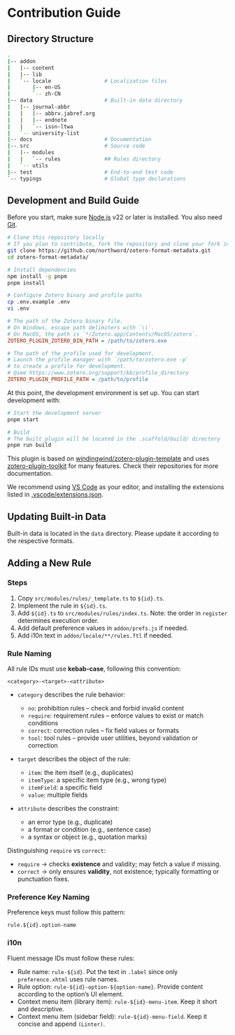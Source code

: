 # Contribution Guide

## Directory Structure

```bash
.
|-- addon
|   |-- content
|   |-- lib
|   `-- locale                 # Localization files
|       |-- en-US
|       `-- zh-CN
|-- data                       # Built-in data directory
|   |-- journal-abbr
|   |   |-- abbrv.jabref.org
|   |   |-- endnote
|   |   `-- issn-ltwa
|   `-- university-list
|-- docs                       # Documentation
|-- src                        # Source code
|   |-- modules
|   |   `-- rules              ## Rules directory
|   `-- utils
|-- test                       # End-to-end test code
`-- typings                    # Global type declarations
```

## Development and Build Guide

Before you start, make sure [Node.js](https://nodejs.org/) v22 or later is installed.
You also need [Git](https://git-scm.com/).

```bash
# Clone this repository locally
# If you plan to contribute, fork the repository and clone your fork instead.
git clone https://github.com/northword/zotero-format-metadata.git
cd zotero-format-metadata/

# Install dependencies
npm install -g pnpm
pnpm install

# Configure Zotero binary and profile paths
cp .env.example .env
vi .env
```

```ini
# The path of the Zotero binary file.
# On Windows, escape path delimiters with `\\`.
# On MacOS, the path is `*/Zotero.app/Contents/MacOS/zotero`.
ZOTERO_PLUGIN_ZOTERO_BIN_PATH = /path/to/zotero.exe

# The path of the profile used for development.
# Launch the profile manager with `/path/to/zotero.exe -p`
# to create a profile for development.
# @see https://www.zotero.org/support/kb/profile_directory
ZOTERO_PLUGIN_PROFILE_PATH = /path/to/profile
```

At this point, the development environment is set up. You can start development with:

```bash
# Start the development server
pnpm start

# Build
# The built plugin will be located in the .scaffold/build/ directory
pnpm run build
```

This plugin is based on [windingwind/zotero-plugin-template](https://github.com/windingwind/zotero-plugin-template) and uses [zotero-plugin-toolkit](https://github.com/windingwind/zotero-plugin-toolkit) for many features. Check their repositories for more documentation.

We recommend using [VS Code](https://code.visualstudio.com/) as your editor, and installing the extensions listed in [.vscode/extensions.json](../.vscode/extensions.json).

## Updating Built-in Data

Built-in data is located in the `data` directory. Please update it according to the respective formats.

## Adding a New Rule

### Steps

1. Copy `src/modules/rules/_template.ts` to `${id}.ts`.
2. Implement the rule in `${id}.ts`.
3. Add `${id}.ts` to `src/modules/rules/index.ts`.
   Note: the order in `register` determines execution order.
4. Add default preference values in `addon/prefs.js` if needed.
5. Add i10n text in `addon/locale/**/rules.ftl` if needed.

### Rule Naming

All rule IDs must use **kebab-case**, following this convention:

```plain
<category>-<target>-<attribute>
```

- `category` describes the rule behavior:
  - `no`: prohibition rules – check and forbid invalid content
  - `require`: requirement rules – enforce values to exist or match conditions
  - `correct`: correction rules – fix field values or formats
  - `tool`: tool rules – provide user utilities, beyond validation or correction

- `target` describes the object of the rule:
  - `item`: the item itself (e.g., duplicates)
  - `itemType`: a specific item type (e.g., wrong type)
  - `itemField`: a specific field
  - `value`: multiple fields

- `attribute` describes the constraint:
  - an error type (e.g., duplicate)
  - a format or condition (e.g., sentence case)
  - a syntax or object (e.g., quotation marks)

Distinguishing `require` vs `correct`:

- `require` → checks **existence** and validity; may fetch a value if missing.
- `correct` → only ensures **validity**, not existence; typically formatting or punctuation fixes.

### Preference Key Naming

Preference keys must follow this pattern:

```plain
rule.${id}.option-name
```

### i10n

Fluent message IDs must follow these rules:

- Rule name: `rule-${id}`.
  Put the text in `.label` since only `preference.xhtml` uses rule names.
- Rule option: `rule-${id}-option-${option-name}`.
  Provide content according to the option’s UI element.
- Context menu item (library item): `rule-${id}-menu-item`.
  Keep it short and descriptive.
- Context menu item (sidebar field): `rule-${id}-menu-field`.
  Keep it concise and append `(Linter)`.
